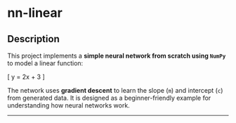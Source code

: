 # nn-linear

## Description
This project implements a **simple neural network from scratch using `NumPy`** to model a linear function:

\[ y = 2x + 3 \]

The network uses **gradient descent** to learn the slope (`m`) and intercept (`c`) from generated data. It is designed as a beginner-friendly example for understanding how neural networks work.

---